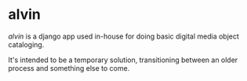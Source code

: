 alvin
=====

*alvin* is a django app used in-house for doing basic digital media object cataloging.

It's intended to be a temporary solution, transitioning between an older process and something else to come.
